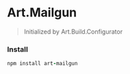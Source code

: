 # Art.Mailgun

> Initialized by Art.Build.Configurator

### Install

```coffeescript
npm install art-mailgun
```
